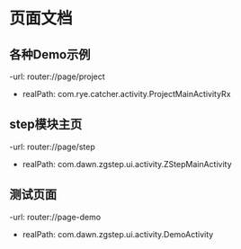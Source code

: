 # 页面文档

## 各种Demo示例 
-url: router://page/project 
- realPath: com.rye.catcher.activity.ProjectMainActivityRx 

## step模块主页 
-url: router://page/step 
- realPath: com.dawn.zgstep.ui.activity.ZStepMainActivity 

## 测试页面 
-url: router://page-demo 
- realPath: com.dawn.zgstep.ui.activity.DemoActivity 

